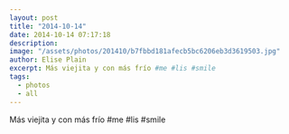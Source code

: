 ```yaml
---
layout: post
title: "2014-10-14"
date: 2014-10-14 07:17:18
description: 
image: "/assets/photos/201410/b7fbbd181afecb5bc6206eb3d3619503.jpg"
author: Elise Plain
excerpt: Más viejita y con más frío #me #lis #smile
tags: 
  - photos
  - all
---
```


Más viejita y con más frío #me #lis #smile
<p></p>

